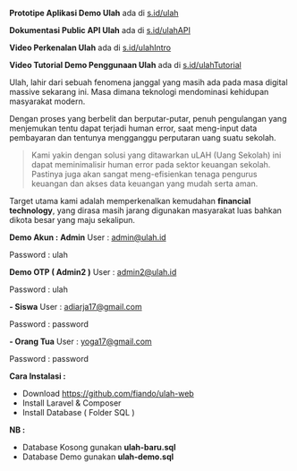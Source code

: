 
**Prototipe Aplikasi Demo Ulah** ada di [s.id/ulah](http://s.id/ulah "s.id/ulah")

**Dokumentasi Public API Ulah** ada di [s.id/ulahAPI](http://s.id/ulahAPI "s.id/ulahAPI")

**Video Perkenalan Ulah** ada di [s.id/ulahIntro](http://s.id/ulahIntro "s.id/ulahIntro")

**Video Tutorial Demo Penggunaan Ulah** ada di [s.id/ulahTutorial](http://s.id/ulahTutorial "s.id/ulahTutorial")


Ulah, lahir dari sebuah fenomena janggal yang masih ada pada masa digital massive sekarang ini. Masa dimana teknologi mendominasi kehidupan masyarakat modern.

Dengan proses yang berbelit dan berputar-putar, penuh pengulangan yang menjemukan tentu dapat terjadi human error, saat meng-input data pembayaran dan tentunya mengganggu perputaran uang suatu sekolah.

> Kami yakin dengan solusi yang ditawarkan uLAH (Uang Sekolah) ini dapat meminimalisir human error pada sektor keuangan sekolah. Pastinya juga akan sangat meng-efisienkan tenaga pengurus keuangan dan akses data keuangan yang mudah serta aman.

Target utama kami adalah memperkenalkan kemudahan **financial technology**, yang dirasa masih jarang digunakan masyarakat luas bahkan dikota besar yang maju sekalipun.

**Demo Akun :**
**Admin**
User : admin@ulah.id

Password : ulah

**Demo OTP ( Admin2 )**
User : admin2@ulah.id

Password : ulah

**- Siswa**
User : adiarja17@gmail.com

Password : password

**- Orang Tua**
User : yoga17@gmail.com

Password : password

**Cara Instalasi :**

 - Download https://github.com/fiando/ulah-web
 - Install Laravel & Composer
 - Install Database ( Folder SQL )

 **NB :**
 - Database Kosong gunakan **ulah-baru.sql**
 - Database Demo gunakan **ulah-demo.sql**
